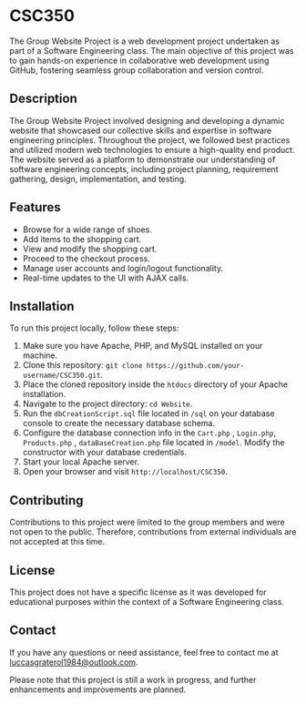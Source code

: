 # CSC350

The Group Website Project is a web development project undertaken as part of a Software Engineering class. The main objective of this project was to gain hands-on experience in collaborative web development using GitHub, fostering seamless group collaboration and version control.


## Description 
The Group Website Project involved designing and developing a dynamic website that showcased our collective skills and expertise in software engineering principles. Throughout the project, we followed best practices and utilized modern web technologies to ensure a high-quality end product. The website served as a platform to demonstrate our understanding of software engineering concepts, including project planning, requirement gathering, design, implementation, and testing.

## Features

- Browse for a wide range of shoes.
- Add items to the shopping cart.
- View and modify the shopping cart.
- Proceed to the checkout process.
- Manage user accounts and login/logout functionality.
- Real-time updates to the UI with AJAX calls.

## Installation

To run this project locally, follow these steps:

1. Make sure you have Apache, PHP, and MySQL installed on your machine.
2. Clone this repository: `git clone https://github.com/your-username/CSC350.git`.
3. Place the cloned repository inside the `htdocs` directory of your Apache installation.
4. Navigate to the project directory: `cd Website`.
5. Run the `dbCreationScript.sql` file located in `/sql` on your database console to create the necessary database schema.
6. Configure the database connection info in the `Cart.php` , `Login.php`, `Products.php` , `dataBaseCreation.php` file located in `/model`. Modify the constructor with your database credentials.
7. Start your local Apache server.
8. Open your browser and visit `http://localhost/CSC350`.

## Contributing

Contributions to this project were limited to the group members and were not open to the public. Therefore, contributions from external individuals are not accepted at this time.

## License

This project does not have a specific license as it was developed for educational purposes within the context of a Software Engineering class.

## Contact

If you have any questions or need assistance, feel free to contact me at [luccasgraterol1984@outlook.com](mailto:luccasgraterol1984@outlook.com).

Please note that this project is still a work in progress, and further enhancements and improvements are planned.
